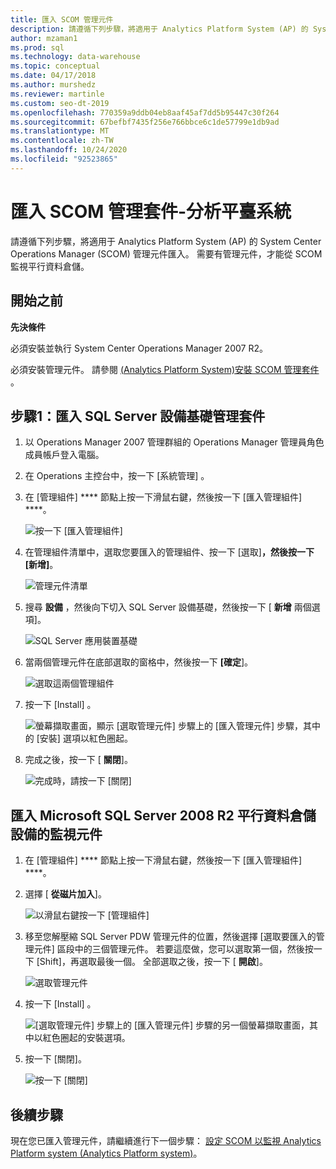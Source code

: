 ```yaml
---
title: 匯入 SCOM 管理元件
description: 請遵循下列步驟，將適用于 Analytics Platform System (AP) 的 System Center Operations Manager (SCOM) 管理元件匯入。 需要有管理元件，才能從 SCOM 監視平行資料倉儲。
author: mzaman1
ms.prod: sql
ms.technology: data-warehouse
ms.topic: conceptual
ms.date: 04/17/2018
ms.author: murshedz
ms.reviewer: martinle
ms.custom: seo-dt-2019
ms.openlocfilehash: 770359a9ddb04eb8aaf45af7dd5b95447c30f264
ms.sourcegitcommit: 67befbf7435f256e766bbce6c1de57799e1db9ad
ms.translationtype: MT
ms.contentlocale: zh-TW
ms.lasthandoff: 10/24/2020
ms.locfileid: "92523865"
---
```

# <a name="import-the-scom-management-pack---analytics-platform-system"></a>匯入 SCOM 管理套件-分析平臺系統
請遵循下列步驟，將適用于 Analytics Platform System (AP) 的 System Center Operations Manager (SCOM) 管理元件匯入。 需要有管理元件，才能從 SCOM 監視平行資料倉儲。 
  
## <a name="before-you-begin"></a><a name="BeforeBegin"></a>開始之前  
**先決條件**  
  
必須安裝並執行 System Center Operations Manager 2007 R2。  
  
必須安裝管理元件。 請參閱 [&#40;Analytics Platform System&#41;安裝 SCOM 管理套件 ](install-the-scom-management-packs.md)。  
  
## <a name="step-1-import-the-sql-server-appliance-base-management-pack"></a><a name="Step1"></a>步驟1：匯入 SQL Server 設備基礎管理套件  
  
1.  以 Operations Manager 2007 管理群組的 Operations Manager 管理員角色成員帳戶登入電腦。  
  
2.  在 Operations 主控台中，按一下 [系統管理]  。  
  
3.  在 [管理組件] **** 節點上按一下滑鼠右鍵，然後按一下 [匯入管理組件] ****。  
  
    ![按一下 [匯入管理組件]](./media/import-the-scom-management-pack-for-pdw/SCOM_IMP.png "SCOM_IMP")  
  
4.  在管理組件清單中，選取您要匯入的管理組件、按一下 [選取]****，然後按一下 [新增]****。  
  
    ![管理元件清單](./media/import-the-scom-management-pack-for-pdw/SCOM_IMP2.png "SCOM_IMP2")  
  
5.  搜尋 **設備** ，然後向下切入 SQL Server 設備基礎，然後按一下 [ **新增** 兩個選項]。  
  
    ![SQL Server 應用裝置基礎](./media/import-the-scom-management-pack-for-pdw/SCOM_IMP3.png "SCOM_IMP3")  
  
6.  當兩個管理元件在底部選取的窗格中，然後按一下 **[確定**]。  
  
    ![選取這兩個管理組件](./media/import-the-scom-management-pack-for-pdw/SCOM_IMP4.png "SCOM_IMP4")  
  
7.  按一下 [Install]  。  
  
    ![螢幕擷取畫面，顯示 [選取管理元件] 步驟上的 [匯入管理元件] 步驟，其中的 [安裝] 選項以紅色圈起。](./media/import-the-scom-management-pack-for-pdw/SCOM_IMP5.png "SCOM_IMP5")  
  
8.  完成之後，按一下 [ **關閉**]。  
  
    ![完成時，請按一下 [關閉]](./media/import-the-scom-management-pack-for-pdw/SCOM_IMP6.png "SCOM_IMP6")  
  
## <a name="import-the-monitoring-pack-for-microsoft-sql-server-2008-r2-parallel-data-warehouse-appliance"></a><a name="Step2"></a>匯入 Microsoft SQL Server 2008 R2 平行資料倉儲設備的監視元件  
  
1.  在 [管理組件] **** 節點上按一下滑鼠右鍵，然後按一下 [匯入管理組件] ****。  
  
2.  選擇 [ **從磁片加入**]。  
  
    ![以滑鼠右鍵按一下 [管理組件]](./media/import-the-scom-management-pack-for-pdw/SCOM_PDW.png "SCOM_PDW")  
  
3.  移至您解壓縮 SQL Server PDW 管理元件的位置，然後選擇 [選取要匯入的管理元件] 區段中的三個管理元件。 若要這麼做，您可以選取第一個，然後按一下 [Shift]，再選取最後一個。 全部選取之後，按一下 [ **開啟**]。  
  
    ![選取管理元件](./media/import-the-scom-management-pack-for-pdw/SCOM_PDW2.png "SCOM_PDW2")  
  
4.  按一下 [Install]  。  
  
    ![[選取管理元件] 步驟上的 [匯入管理元件] 步驟的另一個螢幕擷取畫面，其中以紅色圈起的安裝選項。](./media/import-the-scom-management-pack-for-pdw/SCOM_PDW3.png "SCOM_PDW3")  
  
5.  按一下 [關閉]。  
  
    ![按一下 [關閉]](./media/import-the-scom-management-pack-for-pdw/SCOM_PDW4.png "SCOM_PDW4")  
  
## <a name="next-step"></a>後續步驟  
現在您已匯入管理元件，請繼續進行下一個步驟： [設定 SCOM 以監視 Analytics Platform system &#40;Analytics Platform system&#41;](configure-scom-to-monitor-analytics-platform-system.md)。  
  
<!-- MISSING LINKS ## See Also  
[Common Metadata Query Examples &#40;SQL Server PDW&#41;](../sqlpdw/common-metadata-query-examples-sql-server-pdw.md)  -->  
  
